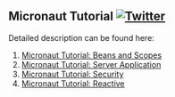 ## Micronaut Tutorial  [![Twitter](https://img.shields.io/twitter/follow/piotr_minkowski.svg?style=social&logo=twitter&label=Follow%20Me)](https://twitter.com/piotr_minkowski)

Detailed description can be found here: 
1. [Micronaut Tutorial: Beans and Scopes](https://piotrminkowski.com/2019/04/15/micronaut-tutorial-beans-and-scopes/)
2. [Micronaut Tutorial: Server Application](https://piotrminkowski.com/2019/04/23/micronaut-tutorial-server-application/)
3. [Micronaut Tutorial: Security](https://piotrminkowski.com/2019/04/25/micronaut-tutorial-security/)
4. [Micronaut Tutorial: Reactive](https://piotrminkowski.com/2019/11/12/micronaut-tutorial-reactive/)
